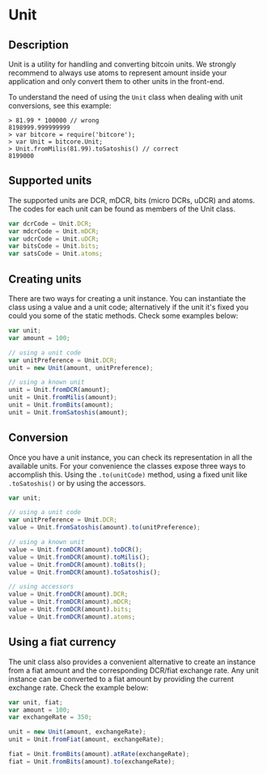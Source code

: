 # Unit

## Description

Unit is a utility for handling and converting bitcoin units. We strongly recommend to always use atoms to represent amount inside your application and only convert them to other units in the front-end.

To understand the need of using the `Unit` class when dealing with unit conversions, see this example:

```
> 81.99 * 100000 // wrong
8198999.999999999
> var bitcore = require('bitcore');
> var Unit = bitcore.Unit;
> Unit.fromMilis(81.99).toSatoshis() // correct
8199000
```

## Supported units

The supported units are DCR, mDCR, bits (micro DCRs, uDCR) and atoms. The codes for each unit can be found as members of the Unit class.

```javascript
var dcrCode = Unit.DCR;
var mdcrCode = Unit.mDCR;
var udcrCode = Unit.uDCR;
var bitsCode = Unit.bits;
var satsCode = Unit.atoms;
```

## Creating units
There are two ways for creating a unit instance. You can instantiate the class using a value and a unit code; alternatively if the unit it's fixed you could you some of the static methods. Check some examples below:

```javascript
var unit;
var amount = 100;

// using a unit code
var unitPreference = Unit.DCR;
unit = new Unit(amount, unitPreference);

// using a known unit
unit = Unit.fromDCR(amount);
unit = Unit.fromMilis(amount);
unit = Unit.fromBits(amount);
unit = Unit.fromSatoshis(amount);
```

## Conversion
Once you have a unit instance, you can check its representation in all the available units. For your convenience the classes expose three ways to accomplish this. Using the `.to(unitCode)` method, using a fixed unit like `.toSatoshis()` or by using the accessors.

```javascript
var unit;

// using a unit code
var unitPreference = Unit.DCR;
value = Unit.fromSatoshis(amount).to(unitPreference);

// using a known unit
value = Unit.fromDCR(amount).toDCR();
value = Unit.fromDCR(amount).toMilis();
value = Unit.fromDCR(amount).toBits();
value = Unit.fromDCR(amount).toSatoshis();

// using accessors
value = Unit.fromDCR(amount).DCR;
value = Unit.fromDCR(amount).mDCR;
value = Unit.fromDCR(amount).bits;
value = Unit.fromDCR(amount).atoms;
```

## Using a fiat currency

The unit class also provides a convenient alternative to create an instance from a fiat amount and the corresponding DCR/fiat exchange rate. Any unit instance can be converted to a fiat amount by providing the current exchange rate. Check the example below:

```javascript
var unit, fiat;
var amount = 100;
var exchangeRate = 350;

unit = new Unit(amount, exchangeRate);
unit = Unit.fromFiat(amount, exchangeRate);

fiat = Unit.fromBits(amount).atRate(exchangeRate);
fiat = Unit.fromBits(amount).to(exchangeRate);
```
